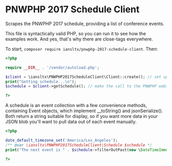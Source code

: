 PNWPHP 2017 Schedule Client
===========================

Scrapes the PNWPHP 2017 schedule, providing a list of conference events.

This file is syntactically valid PHP, so you can run it to see how the examples
work. And yes, that's why there are close-tags everywhere.

To start, `composer require iansltx/pnwphp-2017-schedule-client`. Then:

```php
<?php

require __DIR__ . '/vendor/autoload.php';

$client = \iansltx\PNWPHP2017ScheduleClient\Client::create(); // set up a client with default params
print("Getting schedule...\n");
$schedule = $client->getSchedule(); // make the call to the PNWPHP website and scrape the schedule

?>
```

A schedule is an event collection with a few convenience methods, containing
Event objects, which implement __toString() and jsonSerialize(). Both return
a string suitable for display, so if you want more data in your JSON blob
you'll want to pull data out of each event manually.

```php
<?php

date_default_timezone_set('America/Los_Angeles');
/** @var \iansltx\PNWPHP2017ScheduleClient\Schedule $schedule */
print("The next event is " . $schedule->filterOutPast(new \DateTimeImmutable('2017-09-10'))->first() . ".\n");

?>
```
